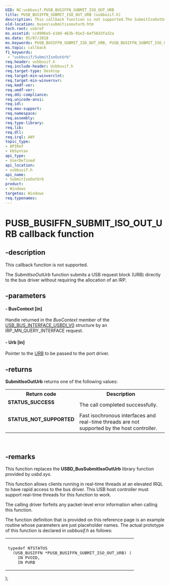 ```yaml
---
UID: NC:usbbusif.PUSB_BUSIFFN_SUBMIT_ISO_OUT_URB
title: PUSB_BUSIFFN_SUBMIT_ISO_OUT_URB (usbbusif.h)
description: This callback function is not supported.The SubmitIsoOutUrb function submits a USB request block (URB) directly to the bus driver without requiring the allocation of an IRP.
old-location: buses\submitisoouturb.htm
tech.root: usbref
ms.assetid: cc8996e5-e10d-463b-91e3-6ef56d3fa32a
ms.date: 05/07/2018
ms.keywords: PUSB_BUSIFFN_SUBMIT_ISO_OUT_URB, PUSB_BUSIFFN_SUBMIT_ISO_OUT_URB callback, SubmitIsoOutUrb, SubmitIsoOutUrb callback function [Buses], buses.submitisoouturb, usbbusif/SubmitIsoOutUrb, usbinterKR_7caf9f1e-d3e3-4d26-b91f-c2864594703a.xml
ms.topic: callback
f1_keywords:
 - "usbbusif/SubmitIsoOutUrb"
req.header: usbbusif.h
req.include-header: Usbbusif.h
req.target-type: Desktop
req.target-min-winverclnt: 
req.target-min-winversvr: 
req.kmdf-ver: 
req.umdf-ver: 
req.ddi-compliance: 
req.unicode-ansi: 
req.idl: 
req.max-support: 
req.namespace: 
req.assembly: 
req.type-library: 
req.lib: 
req.dll: 
req.irql: ANY
topic_type:
- APIRef
- kbSyntax
api_type:
- UserDefined
api_location:
- usbbusif.h
api_name:
- SubmitIsoOutUrb
product:
- Windows
targetos: Windows
req.typenames: 
---
```


# PUSB_BUSIFFN_SUBMIT_ISO_OUT_URB callback function


## -description


This callback function is not supported.

The <i>SubmitIsoOutUrb</i> function submits a USB request block (URB) directly to the bus driver without requiring the allocation of an IRP. 


## -parameters












#### - BusContext [in]

Handle returned in the <i>BusContext</i> member of the  <a href="https://docs.microsoft.com/windows-hardware/drivers/ddi/usbbusif/ns-usbbusif-_usb_bus_interface_usbdi_v0">USB_BUS_INTERFACE_USBDI_V0</a> structure by an IRP_MN_QUERY_INTERFACE request. 


#### - Urb [in]

Pointer to the <a href="https://docs.microsoft.com/windows-hardware/drivers/ddi/usb/ns-usb-_urb">URB</a> to be passed to the port driver. 


## -returns



<b>SubmitIsoOutUrb</b> returns one of the following values:

<table>
<tr>
<th>Return code</th>
<th>Description</th>
</tr>
<tr>
<td width="40%">
<dl>
<dt><b>STATUS_SUCCESS</b></dt>
</dl>
</td>
<td width="60%">
The call completed successfully.

</td>
</tr>
<tr>
<td width="40%">
<dl>
<dt><b>STATUS_NOT_SUPPORTED</b></dt>
</dl>
</td>
<td width="60%">
Fast isochronous interfaces and real-time threads are not supported by the host controller. 

</td>
</tr>
</table>
 




## -remarks



This function replaces the <b>USBD_BusSubmitIsoOutUrb</b> library function provided by <i>usbd.sys</i>. 

This function allows clients running in real-time threads at an elevated IRQL to have rapid access to the bus driver. This USB host controller must support real-time threads for this function to work. 

The calling driver forfeits any packet-level error information when calling this function. 

The function definition that is provided on this reference page is an example routine whose parameters are just placeholder names. The actual prototype of this function is declared in <i>usbbusif.h</i> as follows:

<div class="code"><span codelanguage=""><table>
<tr>
<th></th>
</tr>
<tr>
<td>
<pre>typedef NTSTATUS
  (USB_BUSIFFN *PUSB_BUSIFFN_SUBMIT_ISO_OUT_URB) (
    IN PVOID,
    IN PURB</pre>
</td>
</tr>
</table></span></div>
  );



